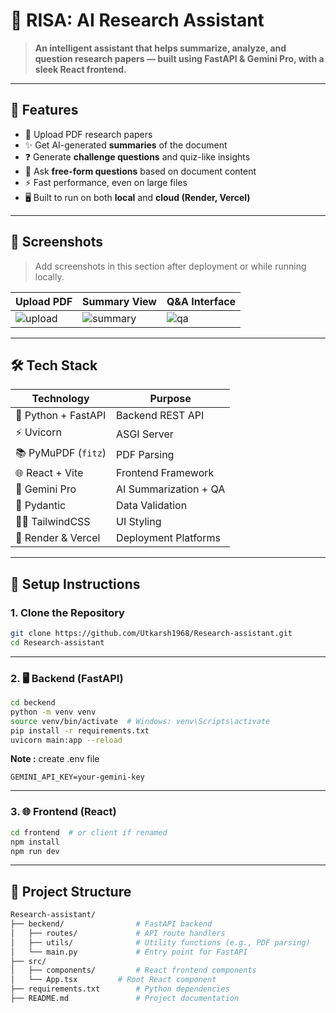 # 🤖 RISA: AI Research Assistant

> **An intelligent assistant that helps summarize, analyze, and question research papers — built using FastAPI & Gemini Pro, with a sleek React frontend.**

---

## 🧠 Features

- 📄 Upload PDF research papers
- ✨ Get AI-generated **summaries** of the document
- ❓ Generate **challenge questions** and quiz-like insights
- 💬 Ask **free-form questions** based on document content
- ⚡️ Fast performance, even on large files
- 🖥️ Built to run on both **local** and **cloud (Render, Vercel)**

---

## 📸 Screenshots

> Add screenshots in this section after deployment or while running locally.

| Upload PDF | Summary View | Q&A Interface |
|------------|---------------|---------------|
| ![upload](assets/upload.png) | ![summary](assets/summary.png) | ![qa](assets/qa.png) |

---

## 🛠️ Tech Stack

| Technology    | Purpose                   |
|---------------|---------------------------|
| 🐍 Python + FastAPI | Backend REST API             |
| ⚡️ Uvicorn         | ASGI Server                   |
| 📚 PyMuPDF (`fitz`) | PDF Parsing                  |
| 🌐 React + Vite     | Frontend Framework           |
| 💬 Gemini Pro       | AI Summarization + QA        |
| 🧪 Pydantic         | Data Validation              |
| 🧑‍💻 TailwindCSS     | UI Styling                   |
| 🧾 Render & Vercel  | Deployment Platforms         |

---

## 🚀 Setup Instructions

### 1. Clone the Repository

```bash
git clone https://github.com/Utkarsh1968/Research-assistant.git
cd Research-assistant
```
---
### 2. 🖥 Backend (FastAPI)

```bash
cd beckend
python -m venv venv
source venv/bin/activate  # Windows: venv\Scripts\activate
pip install -r requirements.txt
uvicorn main:app --reload
```
**Note :** create .env file
```env
GEMINI_API_KEY=your-gemini-key
```
---

### 3. 🌐 Frontend (React)

```bash
cd frontend  # or client if renamed
npm install
npm run dev
```
---
## 📁 Project Structure

```bash
Research-assistant/
├── beckend/                # FastAPI backend
│   ├── routes/             # API route handlers
│   ├── utils/              # Utility functions (e.g., PDF parsing)
│   └── main.py             # Entry point for FastAPI
├── src/
│   ├── components/         # React frontend components
│   └── App.tsx         # Root React component
├── requirements.txt        # Python dependencies
├── README.md               # Project documentation
```